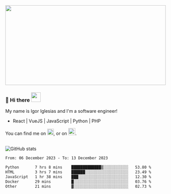 <img src="https://c.tenor.com/KjVxfRrrncUAAAAd/matrix.gif" width="100%" height="250px">

### 🔭 Hi there <img src="https://raw.githubusercontent.com/MartinHeinz/MartinHeinz/master/wave.gif" width="30px">


My name is Igor Iglesias and I'm a software engineer!
<br>

<ul>
  <li> React | VueJS | JavaScript | Python | PHP </li>
</ul>
You can find me on <a href="https://twitter.com/IgorIglesias5"><img src="https://i.imgur.com/JLLlB5S.png" width="20px"></a>, or on <a href="https://www.linkedin.com/in/igor-iglesias-62478428/"><img src="https://i.imgur.com/PXyIkWx.png" width="22px"></a>.

<br>
<br>

![GitHub stats](https://github-readme-stats.vercel.app/api?username=igoiglesias&show_icons=true&count_private=true&theme=chartreuse-dark&hide_title=true)

<!--START_SECTION:waka-->

```txt
From: 06 December 2023 - To: 13 December 2023

Python       7 hrs 8 mins    █████████████▒░░░░░░░░░░░   53.80 %
HTML         3 hrs 7 mins    ██████░░░░░░░░░░░░░░░░░░░   23.49 %
JavaScript   1 hr 38 mins    ███░░░░░░░░░░░░░░░░░░░░░░   12.30 %
Docker       29 mins         █░░░░░░░░░░░░░░░░░░░░░░░░   03.76 %
Other        21 mins         ▓░░░░░░░░░░░░░░░░░░░░░░░░   02.73 %
```

<!--END_SECTION:waka-->
